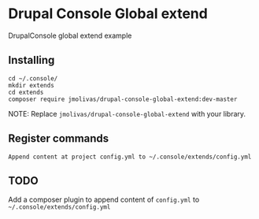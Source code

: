 # Drupal Console Global extend 

DrupalConsole global extend example

## Installing
```
cd ~/.console/
mkdir extends
cd extends
composer require jmolivas/drupal-console-global-extend:dev-master
```
NOTE: Replace `jmolivas/drupal-console-global-extend` with your library.

## Register commands
```
Append content at project config.yml to ~/.console/extends/config.yml 
```

## TODO
Add a composer plugin to append content of `config.yml` to `~/.console/extends/config.yml`
